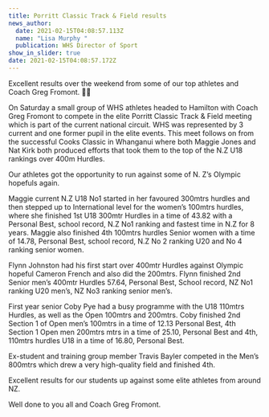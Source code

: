 ```yaml
---
title: Porritt Classic Track & Field results
news_author:
  date: 2021-02-15T04:08:57.113Z
  name: "Lisa Murphy "
  publication: WHS Director of Sport
show_in_slider: true
date: 2021-02-15T04:08:57.172Z
---
```

Excellent results over the weekend from some of our top athletes and Coach Greg Fromont. 💛💚  

On Saturday a small group of WHS athletes headed to Hamilton with Coach Greg Fromont to compete in the elite Porritt Classic Track & Field meeting which is part of the current national circuit. WHS was represented by 3 current and one former pupil in the elite events.
This meet follows on from the successful Cooks Classic in Whanganui where both Maggie Jones and Nat Kirk both produced efforts that took them to the top of the N.Z U18 rankings over 400m Hurdles.  

Our athletes got the opportunity to run against some of N. Z’s Olympic hopefuls again.  

Maggie current N.Z U18 No1 started in her favoured 300mtrs hurdles and then stepped up to International level for the women’s 100mtrs hurdles, where she finished 1st U18 300mtr Hurdles in a time of 43.82 with a Personal Best, school record, N.Z No1 ranking and fastest time in N.Z for 8 years. Maggie also finished 4th 100mtrs hurdles Senior women with a time of 14.78, Personal Best, school record, N.Z No 2 ranking U20 and No 4 ranking senior women.  

Flynn Johnston had his first start over 400mtr Hurdles against Olympic hopeful Cameron French and also did the 200mtrs. Flynn finished 2nd Senior men’s 400mtr Hurdles 57.64, Personal Best, School record, NZ No1 ranking U20 men’s, NZ No3 ranking senior men’s.  

First year senior Coby Pye had a busy programme with the U18 110mtrs Hurdles, as well as the Open 100mtrs and 200mtrs. Coby finished 2nd Section 1 of Open men’s 100mtrs in a time of 12.13 Personal Best, 4th Section 1 Open men 200mtrs mtrs  in a time of 25.10, Personal Best and 4th, 110mtrs hurdles U18 in a time of 16.80, Personal Best.  

Ex-student and training group member Travis Bayler competed in the Men’s 800mtrs which drew a very high-quality field and finished 4th.  

Excellent results for our students up against some elite athletes from around NZ.  

Well done to you all and Coach Greg Fromont.